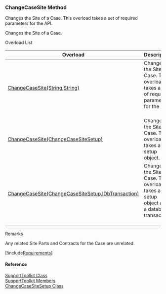 ﻿### ChangeCaseSite Method

Changes the Site of a Case. This overload takes a set of required parameters for the API.

Changes the Site of a Case.

Overload List

| Overload | Description |
| --- | --- |
| [ChangeCaseSite(String,String)](FChoice.Toolkits.Clarify~FChoice.Toolkits.Clarify.Support.SupportToolkit~ChangeCaseSite(String,String).md) | Changes the Site of a Case. This overload takes a set of required parameters for the API.   |
| [ChangeCaseSite(ChangeCaseSiteSetup)](FChoice.Toolkits.Clarify~FChoice.Toolkits.Clarify.Support.SupportToolkit~ChangeCaseSite(ChangeCaseSiteSetup).md) | Changes the Site of a Case. This overload takes a setup object.   |
| [ChangeCaseSite(ChangeCaseSiteSetup,IDbTransaction)](FChoice.Toolkits.Clarify~FChoice.Toolkits.Clarify.Support.SupportToolkit~ChangeCaseSite(ChangeCaseSiteSetup,IDbTransaction).md) | Changes the Site of a Case. This overload takes a setup object and a database transaction.   |

Remarks

Any related Site Parts and Contracts for the Case are unrelated.

[!include[Requirements](../partials/requirements.md)]



#### Reference

[SupportToolkit Class](FChoice.Toolkits.Clarify~FChoice.Toolkits.Clarify.Support.SupportToolkit.md)  
[SupportToolkit Members](FChoice.Toolkits.Clarify~FChoice.Toolkits.Clarify.Support.SupportToolkit_members.md)  
[ChangeCaseSiteSetup Class](FChoice.Toolkits.Clarify~FChoice.Toolkits.Clarify.Support.ChangeCaseSiteSetup.md)